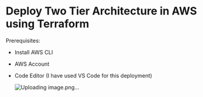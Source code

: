 # Deploy Two Tier Architecture in AWS using Terraform

Prerequisites:

* Install AWS CLI
* AWS Account
* Code Editor (I have used VS Code for this deployment)

  ![Uploading image.png…]()

  
